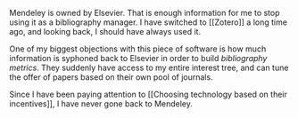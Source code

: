 Mendeley is owned by Elsevier. That is enough information for me to stop using it as a bibliography manager. I have switched to [[Zotero]] a long time ago, and looking back, I should have always used it. 

One of my biggest objections with this piece of software is how much information is syphoned back to Elsevier in order to build *bibliography metrics*. They suddenly have access to my entire interest tree, and can tune the offer of papers based on their own pool of journals. 

Since I have been paying attention to [[Choosing technology based on their incentives]], I have never gone back to Mendeley.